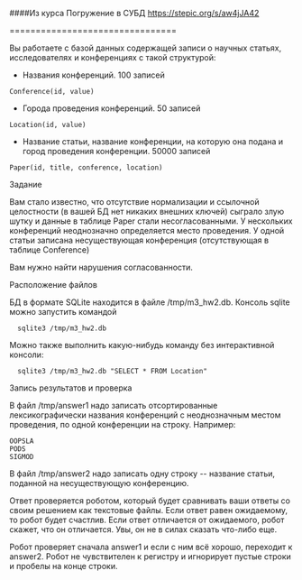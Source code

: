 ####Из курса Погружение в СУБД https://stepic.org/s/aw4jJA42


================================

Вы работаете с базой данных содержащей записи о научных статьях, исследователях и конференциях с такой структурой:

 - Названия конференций. 100 записей
 ```
Conference(id, value)
```
 - Города проведения конференций. 50 записей
 ```
Location(id, value)
```
 - Название статьи, название конференции, на которую она подана и город проведения конференции. 50000 записей
```
Paper(id, title, conference, location)
```

Задание

Вам стало известно, что отсутствие нормализации и ссылочной целостности (в вашей БД нет никаких внешних ключей) сыграло злую шутку и данные в таблице Paper стали несогласованными. У нескольких конференций неоднозначно определяется место проведения. У одной статьи записана несуществующая конференция (отсутствующая в таблице Conference)

Вам нужно найти нарушения согласованности. 

Расположение файлов

БД в формате SQLite находится в файле /tmp/m3_hw2.db. Консоль sqlite можно запустить командой
```
  sqlite3 /tmp/m3_hw2.db
```
Можно также выполнить какую-нибудь команду без интерактивной консоли:
```
  sqlite3 /tmp/m3_hw2.db "SELECT * FROM Location"
```
Запись результатов и проверка

В файл /tmp/answer1 надо записать отсортированные лексикографически названия конференций с неоднозначным местом проведения, по одной конференции на строку. Например:
```
OOPSLA
PODS
SIGMOD
```

В файл /tmp/answer2 надо записать одну строку -- название статьи, поданной на несуществующую конференцию.

Ответ проверяется роботом, который будет сравнивать ваши ответы со своим решением как текстовые файлы.  Если ответ равен ожидаемому, то робот будет счастлив. Если ответ отличается от ожидаемого, робот скажет, что он отличается. Увы, он не в силах сказать что-либо еще. 

Робот проверяет сначала answer1 и если с ним всё хорошо, переходит к answer2. Робот не чувствителен к регистру и игнорирует пустые строки и пробелы на конце строки.
